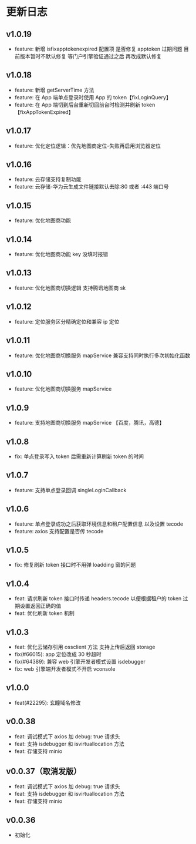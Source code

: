 # 更新日志

## v1.0.19

- feature: 新增 isfixapptokenexpired 配置项 是否修复 apptoken 过期问题 目前版本暂时不默认修复 等门户引擎验证通过之后 再改成默认修复

## v1.0.18

- feature: 新增 getServerTime 方法
- feature: 在 App 端单点登录时使用 App 的 token【fixLoginQuery】
- feature: 在 App 端切到后台重新切回前台时检测并刷新 token【fixAppTokenExpired】

## v1.0.17

- feature: 优化定位逻辑：优先地图商定位-失败再启用浏览器定位

## v1.0.16

- feature: 云存储支持复制功能
- feature: 云存储-华为云生成文件链接默认去除:80 或者 :443 端口号

## v1.0.15

- feature: 优化地图商功能

## v1.0.14

- feature: 优化地图商功能 key 没填时报错

## v1.0.13

- feature: 优化地图商切换逻辑 支持腾讯地图商 sk

## v1.0.12

- feature: 定位服务区分精确定位和兼容 ip 定位

## v1.0.11

- feature: 优化地图商切换服务 mapService 兼容支持同时执行多次初始化函数

## v1.0.10

- feature: 优化地图商切换服务 mapService

## v1.0.9

- feature: 支持地图商切换服务 mapService 【百度，腾讯，高德】

## v1.0.8

- fix: 单点登录写入 token 后需重新计算刷新 token 的时间

## v1.0.7

- feature: 支持单点登录回调 singleLoginCallback

## v1.0.6

- feature: 单点登录成功之后获取环境信息和租户配置信息 以及设置 tecode
- feature: axios 支持配置是否传 tecode

## v1.0.5

- fix: 修复刷新 token 接口时不用弹 loadding 窗的问题

## v1.0.4

- feat: 请求刷新 token 接口时传递 headers.tecode 以便根据租户的 token 过期设置返回正确的值
- feat: 优化刷新 token 机制

## v1.0.3

- feat: 优化云储存引用 ossclient 方法 支持上传后返回 storage
- fix(#66015): app 定位改成 30 秒超时
- fix(#64389): 兼容 web 引擎开发者模式设置 isdebugger
- fix: web 引擎端开发者模式不开启 vconsole

## v1.0.0

- feat(#22295): 玄瞳域名修改

## v0.0.38

- feat: 调试模式下 axios 加 debug: true 请求头
- feat: 支持 isdebugger 和 isvirtuallocation 方法
- feat: 存储支持 minio

## v0.0.37（取消发版）

- feat: 调试模式下 axios 加 debug: true 请求头
- feat: 支持 isdebugger 和 isvirtuallocation 方法
- feat: 存储支持 minio

## v0.0.36

- 初始化
